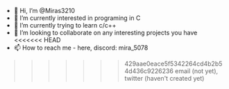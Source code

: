 - 👋 Hi, I’m @Miras3210
- 👀 I’m currently interested in programing in C
- 🌱 I’m currently trying to learn c/c++
- 💞️ I’m looking to collaborate on any interesting projects you have
<<<<<<< HEAD
- 📫 How to reach me - here, discord: mira_5078
>>>>>>> 429aae0eace5f5342264cd4b2b54d436c9226236
email (not yet), twitter (haven't created yet)

<!---
Miras3210/Miras3210 is a ✨ special ✨ repository because its `README.md` (this file) appears on your GitHub profile.
You can click the Preview link to take a look at your changes.
--->
